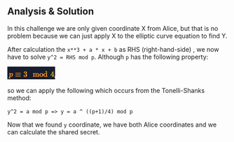 ## Analysis & Solution
In this challenge we are only given coordinate X from Alice, but that is no problem because we can just apply X to the elliptic curve equation to find Y.

After calculation the `x**3 + a * x + b` as RHS (right-hand-side) , we now have to solve `y^2 = RHS mod p`. Although `p` has the following property:

![alt text](image.png)

so we can apply the following which occurs from the Tonelli-Shanks method:

```
y^2 = a mod p => y = a ^ ((p+1)/4) mod p
```

Now that we found `y` coordinate, we have both Alice coordinates and we can calculate the shared secret.